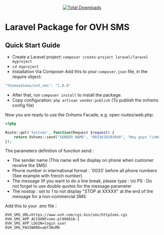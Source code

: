 <p align="center">
    <a href="https://packagist.org/packages/thomasdseao/ovh_sms"><img src="https://poser.pugx.org/thomasdseao/ovh_sms/d/total.svg" alt="Total Downloads"></a>
</p>

# Laravel Package for OVH SMS

## Quick Start Guide

- Create a Laravel project: `composer create-project laravel/laravel myproject`
- `cd myproject`
- Installation Via Composer
Add this to your `composer.json` file, in the require object:
```javascript
"thomasdseao/ovh_sms": "1.0.0"
```
- After that, run `composer install` to install the package.
- Copy configuration: `php artisan vendor:publish` (To publish the ovhsms config file)


Now you are ready to use the Ovhsms Facade, e.g. open routes/web.php:

``` PHP
<?php

Route::get('testsms', function(Request $request) {
    return Ovhsms::send("SENDER NAME", "0033610203040", "Hey guys !\nHow are you today ?", 1);
});
```
The parameters definition of function send :
- The sender name (This name will be display on phone when customer receive the SMS)
- Phone number in international format : '0033' before all phone numbers (See example with french number)
- The message (If you want to do a line break, please type : \n) PS : Do not forget to use double quotes for the message parameter
- The nostop : set to 1 to not display "STOP at XXXXX" at the end of the message for a non-commercial SMS


Add this to your .env file :
```
OVH_SMS_URL=https://www.ovh.com/cgi-bin/sms/http2sms.cgi
OVH_SMS_APP_ACCOUNT=sms-pl996816-1
OVH_SMS_APP_LOGIN=login_user
OVH_SMS_PASSWORD=abf30vM9
```
